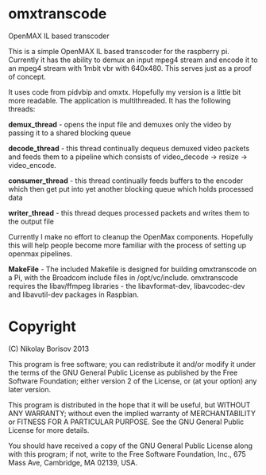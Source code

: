 omxtranscode
============

OpenMAX IL based transcoder 

This is a simple OpenMAX IL based transcoder for the raspberry pi. Currently it has the ability to demux an input
mpeg4 stream and encode it to an mpeg4 stream with 1mbit vbr with 640x480. This serves just as a proof of concept. 


It uses code from pidvbip and omxtx. Hopefully my version is a little bit more readable. The application is 
multithreaded. It has the following threads: 

**demux_thread** - opens the input file and demuxes only the video by passing it to a shared blocking queue

**decode_thread** - this thread continually dequeus demuxed video packets and feeds them to a pipeline which consists of video_decode -> resize -> video_encode. 

**consumer_thread** - this thread continually feeds buffers to the encoder which then get put into yet another blocking queue which holds processed data

**writer_thread** - this thread deques processed packets and writes them to the output file

Currently I make no effort to cleanup the OpenMax components. Hopefully this will help people become more familiar
with the process of setting up openmax pipelines. 


**MakeFile** - The included Makefile is designed for building omxtranscode on a Pi, with the Broadcom 
include files in /opt/vc/include.  omxtranscode requires the libav/ffmpeg libraries - the libavformat-dev,
libavcodec-dev and libavutil-dev packages in Raspbian.


Copyright
==========
(C) Nikolay Borisov 2013

This program is free software; you can redistribute it and/or modify it under the terms of the GNU General Public License as published by the Free Software Foundation; either version 2 of the License, or (at your option) any later version.

This program is distributed in the hope that it will be useful, but WITHOUT ANY WARRANTY; without even the implied warranty of MERCHANTABILITY or FITNESS FOR A PARTICULAR PURPOSE. See the GNU General Public License for more details.

You should have received a copy of the GNU General Public License along with this program; if not, write to the Free Software Foundation, Inc., 675 Mass Ave, Cambridge, MA 02139, USA.
